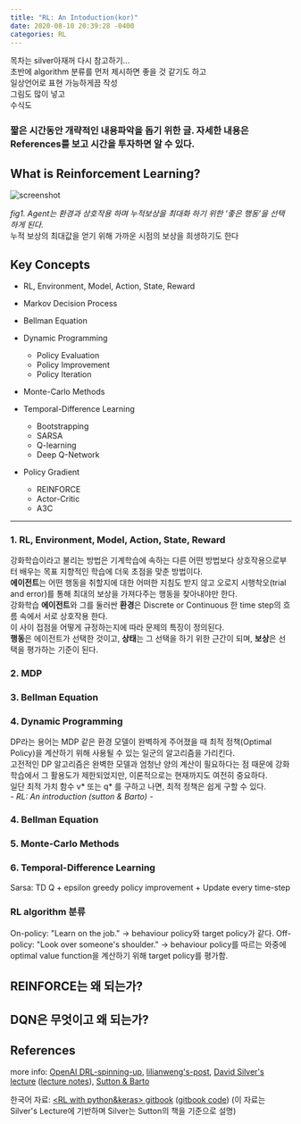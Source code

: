 ```yaml
---
title: "RL: An Intoduction(kor)"
date: 2020-08-10 20:39:28 -0400
categories: RL
---
```


목차는 silver아재꺼 다시 참고하기...   
초반에 algorithm 분류를 먼저 제시하면 좋을 것 같기도 하고   
일상언어로 표현 가능하게끔 작성   
그림도 많이 넣고   
수식도   


### 짧은 시간동안 개략적인 내용파악을 돕기 위한 글.   자세한 내용은 References를 보고 시간을 투자하면 알 수 있다.

## What is Reinforcement Learning?
![screenshot](https://user-images.githubusercontent.com/67356449/89783369-c7414980-db51-11ea-8db5-317bafab812b.png)

_fig1. Agent는 환경과 상호작용 하며 누적보상을 최대화 하기 위한 '좋은 행동'을 선택하게 된다._   
누적 보상의 최대값을 얻기 위해 가까운 시점의 보상을 희생하기도 한다

## Key Concepts
- RL, Environment, Model, Action, State, Reward

- Markov Decision Process

- Bellman Equation

- Dynamic Programming
    - Policy Evaluation
    - Policy Improvement
    - Policy Iteration
    
- Monte-Carlo Methods

- Temporal-Difference Learning
    - Bootstrapping
    - SARSA
    - Q-learning
    - Deep Q-Network

- Policy Gradient
    - REINFORCE
    - Actor-Critic
    - A3C

***
### 1. RL, Environment, Model, Action, State, Reward
강화학습이라고 불리는 방법은 기계학습에 속하는 다른 어떤 방법보다 상호작용으로부터 배우는 목표 지향적인 학습에 더욱 초점을 맞춘 방법이다.   
**에이전트**는 어떤 행동을 취할지에 대한 어떠한 지침도 받지 않고 오로지 시행착오(trial and error)를 통해 최대의 보상을 가져다주는 행동을 찾아내야만 한다.   
강화학습 **에이전트**와 그를 둘러싼 **환경**은 Discrete or Continuous 한 time step의 흐름 속에서 서로 상호작용 한다.   
이 사이 접점을 어떻게 규정하는지에 따라 문제의 특징이 정의된다.   
**행동**은 에이전트가 선택한 것이고, **상태**는 그 선택을 하기 위한 근간이 되며, **보상**은 선택을 평가하는 기준이 된다.   
    
### 2. MDP

### 3. Bellman Equation

### 4. Dynamic Programming
DP라는 용어는 MDP 같은 환경 모델이 완벽하게 주어졌을 때 최적 정책(Optimal Policy)을 계산하기 위해 사용될 수 있는 일군의 알고리즘을 가리킨다.   
고전적인 DP 알고리즘은 완벽한 모델과 엄청난 양의 계산이 필요하다는 점 때문에 강화학습에서 그 활용도가 제한되었지만, 이론적으로는 현재까지도 여전히 중요하다.   
일단 최적 가치 함수 v* 또는 q* 를 구하고 나면, 최적 정책은 쉽게 구할 수 있다.   
_- RL: An introduction (sutton & Barto) -_

### 4. Bellman Equation

### 5. Monte-Carlo Methods

### 6. Temporal-Difference Learning
Sarsa: TD Q + epsilon greedy policy improvement + Update every time-step

### RL algorithm 분류
On-policy: "Learn on the job." -> behaviour policy와 target policy가 같다.
Off-policy: "Look over someone's shoulder." -> behaviour policy를 따르는 와중에 optimal value function을 계산하기 위해 target policy를 평가함.


## REINFORCE는 왜 되는가?

## DQN은 무엇이고 왜 되는가?

## References
more info: [OpenAI DRL-spinning-up], [lilianweng's-post], [David Silver's lecture] ([lecture notes]), [Sutton & Barto]

한국어 자료: [<RL with python&keras> gitbook] ([gitbook code])
(이 자료는 Silver's Lecture에 기반하며 Silver는 Sutton의 책을 기준으로 설명)

[OpenAI DRL-spinning-up]: https://spinningup.openai.com/en/latest/index.html
[lilianweng's-post]: https://lilianweng.github.io/lil-log/2018/02/19/a-long-peek-into-reinforcement-learning.html
[David Silver's lecture]: https://www.youtube.com/watch?v=2pWv7GOvuf0&list=PLqYmG7hTraZDM-OYHWgPebj2MfCFzFObQ
[lecture notes]: https://www.davidsilver.uk/teaching/
[Sutton & Barto]: http://incompleteideas.net/book/bookdraft2018mar21.pdf
[<RL with python&keras> gitbook]: https://dnddnjs.gitbook.io/rl/
[gitbook code]: https://github.com/rlcode/reinforcement-learning-kr

